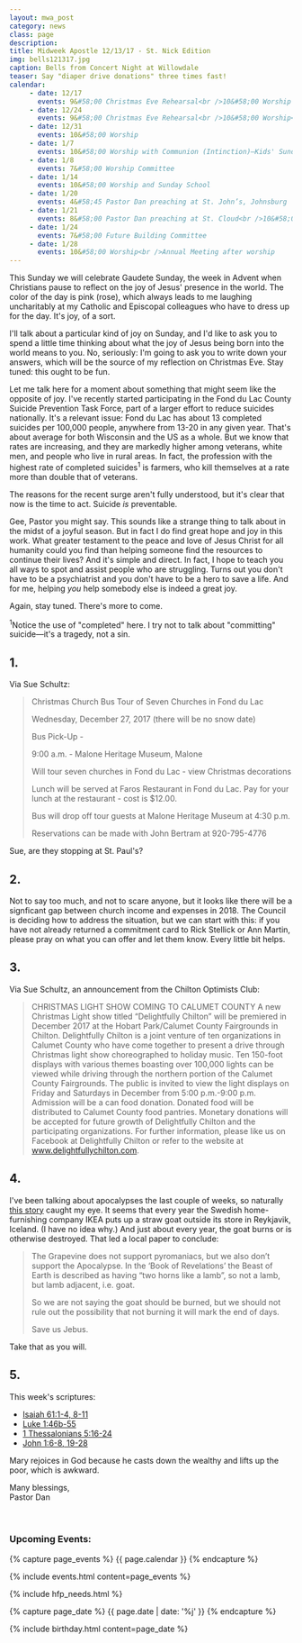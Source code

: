 ```yaml
---
layout: mwa_post
category: news
class: page
description:
title: Midweek Apostle 12/13/17 - St. Nick Edition
img: bells121317.jpg
caption: Bells from Concert Night at Willowdale
teaser: Say "diaper drive donations" three times fast!
calendar: 
     - date: 12/17
       events: 9&#58;00 Christmas Eve Rehearsal<br />10&#58;00 Worship with Communion (Pew)&mdash;Kids' Sunday! <br />Noisy Sunday!
     - date: 12/24
       events: 9&#58;00 Christmas Eve Rehearsal<br />10&#58;00 Worship<br />Last Sunday in Advent<br />7&#58;00 Christmas Eve Service
     - date: 12/31
       events: 10&#58;00 Worship
     - date: 1/7
       events: 10&#58;00 Worship with Communion (Intinction)—Kids' Sunday<br />Epiphany Sunday
     - date: 1/8
       events: 7&#58;00 Worship Committee
     - date: 1/14
       events: 10&#58;00 Worship and Sunday School
     - date: 1/20
       events: 4&#58;45 Pastor Dan preaching at St. John’s, Johnsburg
     - date: 1/21
       events: 8&#58;00 Pastor Dan preaching at St. Cloud<br />10&#58;00 Worship with Communion (Table)<br />Noisy Sunday!<br />Father Gary preaching<br />Potluck after worship
     - date: 1/24
       events: 7&#58;00 Future Building Committee
     - date: 1/28
       events: 10&#58;00 Worship<br />Annual Meeting after worship
---
```


This Sunday we will celebrate Gaudete Sunday, the week in Advent when Christians pause to reflect on the joy of Jesus' presence in the world. The color of the day is pink (rose), which always leads to me laughing uncharitably at my Catholic and Episcopal colleagues who have to dress up for the day. It's joy, of a sort.

I'll talk about a particular kind of joy on Sunday, and I'd like to ask you to spend a little time thinking about what the joy of Jesus being born into the world means to you. No, seriously: I'm going to ask you to write down your answers, which will be the source of my reflection on Christmas Eve. Stay tuned: this ought to be fun.

Let me talk here for a moment about something that might seem like the opposite of joy. I've recently started participating in the Fond du Lac County Suicide Prevention Task Force, part of a larger effort to reduce suicides nationally. It's a relevant issue: Fond du Lac has about 13 completed suicides per 100,000 people, anywhere from 13-20 in any given year. That's about average for both Wisconsin and the US as a whole. But we know that rates are increasing, and they are markedly higher among veterans, white men, and people who live in rural areas. In fact, the profession with the highest rate of completed suicides<sup>1</sup> is farmers, who kill themselves at a rate more than double that of veterans.

The reasons for the recent surge aren't fully understood, but it's clear that now is the time to act. Suicide <em>is</em> preventable.

Gee, Pastor you might say. This sounds like a strange thing to talk about in the midst of a joyful season. But in fact I do find great hope and joy in this work. What greater testament to the peace and love of Jesus Christ for all humanity could you find than helping someone find the resources to continue their lives? And it's simple and direct. In fact, I hope to teach you all ways to spot and assist people who are struggling. Turns out you don't have to be a psychiatrist and you don't have to be a hero to save a life. And for me, helping <em>you</em> help somebody else is indeed a great joy.

Again, stay tuned. There's more to come.

<sup>1</sup>Notice the use of "completed" here. I try not to talk about "committing" suicide&mdash;it's a tragedy, not a sin.

<!--more-->

## 1.

Via Sue Schultz:

<blockquote>Christmas Church Bus Tour of Seven Churches in Fond du Lac 
  
  Wednesday, December 27, 2017 (there will be no snow date) 
  
  Bus Pick-Up -
  
  9:00 a.m. - Malone Heritage Museum, Malone
   
  Will tour seven churches in Fond du Lac  - view Christmas decorations
  
  Lunch will be served at Faros Restaurant in Fond du Lac.
  Pay for your lunch at the restaurant - cost is $12.00. 
  
  Bus will drop off tour guests at Malone Heritage Museum at 4:30 p.m.
  
  Reservations can be made with John Bertram at 920-795-4776</blockquote>

Sue, are they stopping at St. Paul's?

## 2.

Not to say too much, and not to scare anyone, but it looks like there will be a signficant gap between church income and expenses in 2018. The Council is deciding how to address the situation, but we can start with this: if you have not already returned a commitment card to Rick Stellick or Ann Martin, please pray on what you can offer and let them know. Every little bit helps.

## 3.

Via Sue Schultz, an announcement from the Chilton Optimists Club:
<blockquote>
CHRISTMAS LIGHT SHOW COMING TO CALUMET COUNTY
A new Christmas Light show titled “Delightfully Chilton” will be premiered in December 2017 at the Hobart Park/Calumet County Fairgrounds in Chilton. Delightfully Chilton is a joint venture of ten organizations in Calumet County who have come together to present a drive through Christmas light show choreographed to holiday music. Ten 150-foot displays with various themes boasting over 100,000 lights can be viewed while driving through the northern portion of the Calumet County Fairgrounds. The public is invited to view the light displays on Friday and Saturdays in December from 5:00 p.m.-9:00 p.m. Admission will be a can food donation. Donated food will be distributed to Calumet County food pantries. Monetary donations will be accepted for future growth of Delightfully Chilton and the participating organizations. For further information, please like us on Facebook at Delightfully Chilton or refer to the website at <a href="http://www.delightfullychilton.com">www.delightfullychilton.com</a>.
</blockquote>

## 4.

I've been talking about apocalypses the last couple of weeks, so naturally <a href="https://grapevine.is/news/2017/11/13/ikea-christmas-goat-under-247-guard/">this story</a> caught my eye. It seems that every year the Swedish home-furnishing company IKEA puts up a straw goat outside its store in Reykjavik, Iceland. (I have no idea why.) And just about every year, the goat burns or is otherwise destroyed. That led a local paper to conclude:
<blockquote>
  The Grapevine does not support pyromaniacs, but we also don’t support the Apocalypse. In the ‘Book of Revelations’ the Beast of Earth is described as having “two horns like a lamb”, so not a lamb, but lamb adjacent, i.e. goat.

So we are not saying the goat should be burned, but we should not rule out the possibility that not burning it will mark the end of days.

Save us Jebus.
</blockquote>

Take that as you will.

## 5.

This week's scriptures:

<ul>
  <li><a href="http://bible.oremus.org/?ql=380196930">Isaiah 61:1-4, 8-11</a></li>
  <li><a href="http://bible.oremus.org/?ql=380196930">Luke 1:46b-55</a></li>
  <li><a href="http://bible.oremus.org/?ql=380196930">1 Thessalonians 5:16-24</a></li>
  <li><a href="http://bible.oremus.org/?ql=380196930">John 1:6-8, 19-28</a></li>
</ul>

Mary rejoices in God because he casts down the wealthy and lifts up the poor, which is awkward.

<div class="blessings">Many blessings,<br />
Pastor Dan</div>
<br />
<br />
<div class="after-box">

<h3>Upcoming Events:</h3>
{% capture page_events %}
{{ page.calendar }}
{% endcapture %}

{% include events.html content=page_events %}

{% include hfp_needs.html %}

{% capture page_date %}
{{ page.date | date: '%j' }}
{% endcapture %}

{% include birthday.html content=page_date %}

